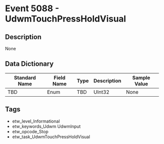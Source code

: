 # Event 5088 - UdwmTouchPressHoldVisual

## Description
None

## Data Dictionary
|Standard Name|Field Name|Type|Description|Sample Value|
|---|---|---|---|---|
|TBD|Enum|TBD|UInt32|None|None|

## Tags
* etw_level_Informational
* etw_keywords_Udwm UdwmInput
* etw_opcode_Stop
* etw_task_UdwmTouchPressHoldVisual